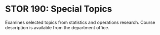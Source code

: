 # STOR 190: Special Topics

Examines selected topics from statistics and operations research. Course description is available from the department office.